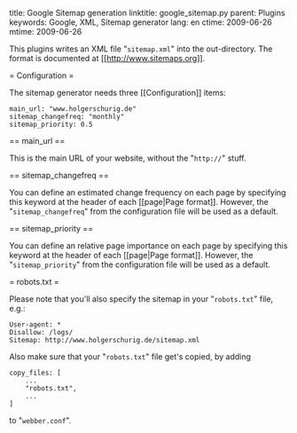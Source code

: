 title: Google Sitemap generation
linktitle: google_sitemap.py
parent: Plugins
keywords: Google, XML, Sitemap generator
lang: en
ctime: 2009-06-26
mtime: 2009-06-26

This plugins writes an XML file "`sitemap.xml`" into the out-directory. The
format is documented at [[http://www.sitemaps.org]].


= Configuration =

The sitemap generator needs three [[Configuration]] items:

	main_url: "www.holgerschurig.de"
	sitemap_changefreq: "monthly"
	sitemap_priority: 0.5


== main_url ==

This is the main URL of your website, without the "`http://`" stuff.


== sitemap_changefreq ==

You can define an estimated change frequency on each page by specifying
this keyword at the header of each [[page|Page format]]. However, the
"`sitemap_changefreq`" from the configuration file will be used as a
default.


== sitemap_priority ==

You can define an relative page importance on each page by specifying
this keyword at the header of each [[page|Page format]]. However, the
"`sitemap_priority`" from the configuration file will be used as a
default.


= robots.txt =

Please note that you'll also specify the sitemap in your "`robots.txt`" file,
e.g.:

	User-agent: *
	Disallow: /logs/
	Sitemap: http://www.holgerschurig.de/sitemap.xml

Also make sure that your "`robots.txt`" file get's copied, by adding

	copy_files: [
		...
		"robots.txt",
		...
	]

to "`webber.conf`".
